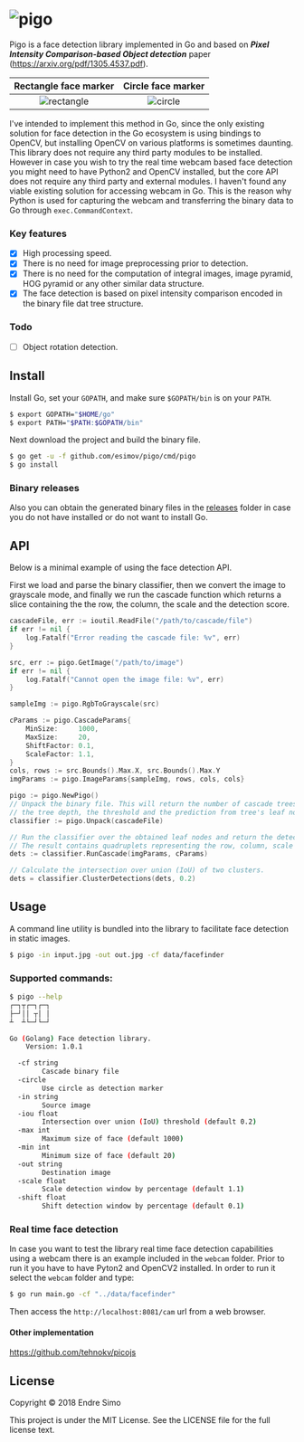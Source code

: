 # ![pigo](https://user-images.githubusercontent.com/883386/40915591-525ae70a-6805-11e8-8991-5841d1270298.png)

Pigo is a face detection library implemented in Go and based on ***Pixel Intensity Comparison-based Object detection*** paper (https://arxiv.org/pdf/1305.4537.pdf). 

| Rectangle face marker | Circle face marker
|:--:|:--:
| ![rectangle](https://user-images.githubusercontent.com/883386/40916662-2fbbae1a-6809-11e8-8afd-d4ed40c7d4e9.png) | ![circle](https://user-images.githubusercontent.com/883386/40916683-447088a8-6809-11e8-942f-3112c10bede3.png) |

I've intended to implement this method in Go, since the only existing solution for face detection in the Go ecosystem is using bindings to OpenCV, but installing OpenCV on various platforms is sometimes daunting. 
This library does not require any third party modules to be installed. However in case you wish to try the real time webcam based face detection you might need to have Python2 and OpenCV installed, but the core API does not require any third party and external modules. 
I haven't found any viable existing solution for accessing webcam in Go. This is the reason why Python is used for capturing the webcam and transferring the binary data to Go through `exec.CommandContext`.

### Key features
- [x] High processing speed.
- [x] There is no need for image preprocessing prior to detection.
- [x] There is no need for the computation of integral images, image pyramid, HOG pyramid or any other similar data structure.
- [x] The face detection is based on pixel intensity comparison encoded in the binary file dat tree structure.

### Todo
- [ ] Object rotation detection.

## Install
Install Go, set your `GOPATH`, and make sure `$GOPATH/bin` is on your `PATH`.

```bash
$ export GOPATH="$HOME/go"
$ export PATH="$PATH:$GOPATH/bin"
```
Next download the project and build the binary file.

```bash
$ go get -u -f github.com/esimov/pigo/cmd/pigo
$ go install
```
### Binary releases
Also you can obtain the generated binary files in the [releases](https://github.com/esimov/pigo/releases) folder in case you do not have installed or do not want to install Go.

## API
Below is a minimal example of using the face detection API. 

First we load and parse the binary classifier, then we convert the image to grayscale mode, 
and finally we run the cascade function which returns a slice containing the the row, the column, the scale and the detection score.

```Go
cascadeFile, err := ioutil.ReadFile("/path/to/cascade/file")
if err != nil {
	log.Fatalf("Error reading the cascade file: %v", err)
}

src, err := pigo.GetImage("/path/to/image")
if err != nil {
	log.Fatalf("Cannot open the image file: %v", err)
}

sampleImg := pigo.RgbToGrayscale(src)

cParams := pigo.CascadeParams{
	MinSize:     1000,
	MaxSize:     20,
	ShiftFactor: 0.1,
	ScaleFactor: 1.1,
}
cols, rows := src.Bounds().Max.X, src.Bounds().Max.Y
imgParams := pigo.ImageParams{sampleImg, rows, cols, cols}

pigo := pigo.NewPigo()
// Unpack the binary file. This will return the number of cascade trees,
// the tree depth, the threshold and the prediction from tree's leaf nodes.
classifier := pigo.Unpack(cascadeFile)

// Run the classifier over the obtained leaf nodes and return the detection results.
// The result contains quadruplets representing the row, column, scale and detection score.
dets := classifier.RunCascade(imgParams, cParams)

// Calculate the intersection over union (IoU) of two clusters.
dets = classifier.ClusterDetections(dets, 0.2)
```

## Usage
A command line utility is bundled into the library to facilitate face detection in static images.

```bash
$ pigo -in input.jpg -out out.jpg -cf data/facefinder
```

### Supported commands:

```bash
$ pigo --help
┌─┐┬┌─┐┌─┐
├─┘││ ┬│ │
┴  ┴└─┘└─┘

Go (Golang) Face detection library.
    Version: 1.0.1

  -cf string
    	Cascade binary file
  -circle
    	Use circle as detection marker
  -in string
    	Source image
  -iou float
    	Intersection over union (IoU) threshold (default 0.2)
  -max int
    	Maximum size of face (default 1000)
  -min int
    	Minimum size of face (default 20)
  -out string
    	Destination image
  -scale float
    	Scale detection window by percentage (default 1.1)
  -shift float
    	Shift detection window by percentage (default 0.1)

```

### Real time face detection

In case you want to test the library real time face detection capabilities using a webcam there is an example included in the `webcam` folder. Prior to run it you have to have Pyton2 and OpenCV2 installed. In order to run it select the `webcam` folder and type:

```bash
$ go run main.go -cf "../data/facefinder"
```
Then access the `http://localhost:8081/cam` url from a web browser.


#### Other implementation

https://github.com/tehnokv/picojs

## License

Copyright © 2018 Endre Simo

This project is under the MIT License. See the LICENSE file for the full license text.

